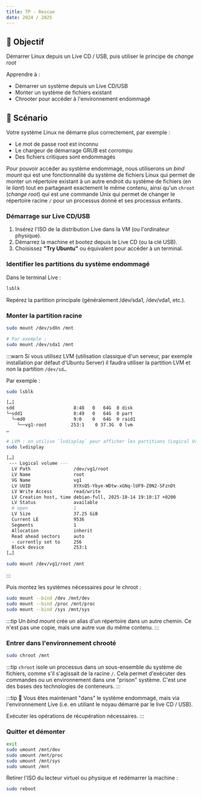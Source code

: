 ```yaml
---
title: TP - Rescue
date: 2024 / 2025
---
```


## 🎯 Objectif

Démarrer Linux depuis un Live CD / USB, puis utiliser le principe de _change root_ 

Apprendre à :
- Démarrer un système depuis un Live CD/USB
- Monter un système de fichiers existant
- Chrooter pour accéder à l'environnement endommagé 

## 📌 Scénario

Votre système Linux ne démarre plus correctement, par exemple :

- Le mot de passe root est inconnu
- Le chargeur de démarrage GRUB est corrompu
- Des fichiers critiques sont endommagés

Pour pouvoir accéder au système endommagé, nous utiliserons un _bind mount_ qui est une fonctionnalité du système de fichiers Linux qui permet de monter un répertoire existant à un autre endroit du système de fichiers (en le _liant_) tout en partageant exactement le même contenu, ainsi qu'un `chroot` (_change root_) qui est une commande Unix qui permet de changer le répertoire racine `/` pour un processus donné et ses processus enfants.

### Démarrage sur Live CD/USB

1. Insérez l'ISO de la distribution Live dans la VM (ou l'ordinateur physique).
2. Démarrez la machine et bootez depuis le Live CD (ou la clé USB).
3. Choisissez **"Try Ubuntu"** ou équivalent pour accéder à un terminal.

### Identifier les partitions du système endommagé

Dans le terminal Live :

```sh
lsblk
```

Repérez la partition principale (généralement /dev/sda1, /dev/vda1, etc.).

### Monter la partition racine

```sh
sudo mount /dev/sdXn /mnt

# Par exemple :
sudo mount /dev/sda1 /mnt
```

:::warn
Si vous utilisez LVM (utilisation classique d'un serveur, par exemple installation par défaut d'Ubuntu Server) il faudra utiliser la partition LVM et non la partition `/dev/sd…`

Par exemple :

```sh
sudo lsblk

[…]
sdd                      8:48   0   64G  0 disk
└─sdd1                   8:49   0   64G  0 part
  └─md0                  9:0    0   64G  0 raid1
    └──vg1-root         253:1    0 37.3G  0 lvm
…

# LVM : on utilise `lvdisplay` pour afficher les partitions (Logical Volume)
sudo lvdisplay

[…]
 --- Logical volume ---
  LV Path                /dev/vg1/root
  LV Name                root
  VG Name                vg1
  LV UUID                XYXsQS-Ybye-WDtw-xGNq-lUF9-Z0N2-SFznDt
  LV Write Access        read/write
  LV Creation host, time debian-full, 2025-10-14 19:10:17 +0200
  LV Status              available
  # open                 1
  LV Size                37.25 GiB
  Current LE             9536
  Segments               1
  Allocation             inherit
  Read ahead sectors     auto
  - currently set to     256
  Block device           253:1
[…]

sudo mount /dev/vg1/root /mnt
```
:::

Puis montez les systèmes nécessaires pour le chroot :

```sh
sudo mount --bind /dev /mnt/dev
sudo mount --bind /proc /mnt/proc
sudo mount --bind /sys /mnt/sys
```

:::tip
Un _bind mount_ crée un alias d'un répertoire dans un autre chemin. Ce n'est pas une copie, mais une autre vue du même contenu.
:::

### Entrer dans l'environnement chrooté

```sh
sudo chroot /mnt
```

:::tip
`chroot` isole un processus dans un sous-ensemble du système de fichiers, comme s'il s'agissait de la racine `/`. Cela permet d'exécuter des commandes ou un environnement dans une "prison" système. C'est une des bases des technologies de conteneurs.
:::

:::tip
🔁 Vous êtes maintenant "dans" le système endommagé, mais via l'environnement Live (i.e. en utiliant le noyau démarré par le live CD / USB).

Exécuter les opérations de récupération nécessaires.
:::

### Quitter et démonter

```sh
exit
sudo umount /mnt/dev
sudo umount /mnt/proc
sudo umount /mnt/sys
sudo umount /mnt
```

Retirer l'ISO du lecteur virtuel ou physique et redémarrer la machine :

```sh
sudo reboot
```


